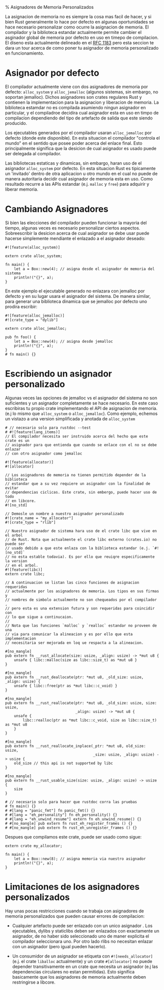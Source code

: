 % Asignadores de Memoria Personalizados

La asignacion de memoria no es siempre la cosa mas facil de hacer, y si bien Rust generalmente lo hace por defecto en algunas oportunidades se hace necesario personalizar como ocurre la asignacion de memoria. El compilador y la biblioteca estandar actualmente permite cambier el asginador global de memoria por defecto en uso en timepo de compilacion. El diseno esta actualmente delineado en el [RFC 1183][rfc] pero esta seccion te dara un tour acerca de como poner tu asignador de memoria personalizado en funcionamiento.

[rfc]: https://github.com/rust-lang/rfcs/blob/master/text/1183-swap-out-jemalloc.md

# Asignador por defecto

El compilador actualmente viene con dos asignadores de memoria por defecto: `alloc_system` y `alloc_jemalloc` (algunos sistemas, sin embargo, no soportan jemalloc). Dichos asignadores son crates regulares Rust y contienen la implementacion para la asignacion y liberacion de memoria. La biblioteca estamdar no es compilada asumiendo ningun asignador en particular, y el compiladroe decidira cual asignador esta en uso en timpo de compilacion dependiendo del tipo de artefacto de salida que este siendo producido.

Los ejecutables generados por el compilador usaran `alloc_jemalloc` por defecto (donde este disponible). En esta situacion el compilador "controla el mundo" en el sentido que posee poder acerca del enlace final. Esto principalmente significa que la desicion de cual asignador es usado puede ser delegada al compilador.

Las bibliotecas estaticas y dinamicas, sin embargo, haran uso de el asignador `alloc_system` por defecto. En esta situacion Rust es tipicamente un 'invitado' dentro de otra aplicacion u otro mundo en el cual no puede de manera autoritaria decidir cual asignador de memoria esta en uso. Como resultado recurre a las APIs estandar (e.j. `malloc` y `free`) para adquirir y liberar memoria.

# Cambiando Asignadores

Si bien las elecciones del compilador pueden funcionar la mayoria del tiempo, algunas veces es necesario personalizar ciertos aspectos. Sobreescribir la desicion acerca de cual asignador se debe usar puede hacerse simplemente mendiante el enlazado a el asignador deseado:

```rust,no_run
#![feature(alloc_system)]

extern crate alloc_system;

fn main() {
    let a = Box::new(4); // asigna desde el asignador de memoria del sistema
    println!("{}", a);
}
```

En este ejemplo el ejecutable generado no enlazara con jemalloc por defecto y en su lugar usara el asignador del sistema. De manera similar, para generar una biblioteca dinamica que se jemalloc por defecto uno prodira escribir:

```rust,ignore
#![feature(alloc_jemalloc)]
#![crate_type = "dylib"]

extern crate alloc_jemalloc;

pub fn foo() {
    let a = Box::new(4); // asigna desde jemalloc
    println!("{}", a);
}
# fn main() {}
```

# Escribiendo un asignador personalizado

Algunas veces las opciones de jemalloc vs el asignador del sistema no son suficientes y un asignador completamente se hace necesario. En este caso escribiras tu propio crate implementando el API de asignacion de memoria. (e.j lo mismo que `alloc_system` o `alloc_jemalloc`). Como ejemplo, echemos un vistazo a una version simplificada y  anotada de `alloc_system`

```rust,no_run
# // necesario solo para rustdoc --test
# #![feature(lang_items)]
// El compilador necesita ser instruido acerca del hecho que este crate es un
// asignador para que entienda que cuando se enlace con el no se debe enlazar
// con otro asignador como jemalloc

#![feature(allocator)]
#![allocator]

// Los asignadores de memoria no tienen permitido depender de la biblioteca
// estandar que a su vez requiere un asignador con la finalidad de evitar
// dependencias ciclicas. Este crate, sin embergo, puede hacer uso de todo
// en libcore.
#![no_std]

// Demosle un nombre a nuestro asignador personalizado
#![crate_name = "my_allocator"]
#![crate_type = "rlib"]

// Nuestro asignador de sistema hara uso de el crate libc que vive en el arbol
// de Rust. Nota que actualmente el crate libc externo (crates.io) no puede ser
// usado debido a que este enlaza con la biblioteca estandar (e.j. `#![no_std]`
// no esta estable todavia). Es por ello que reuiqre especificamente la version
// en el arbol.
#![feature(libc)]
extern crate libc;

// A continuacion se listan las cinco funciones de asignacion requeridas
// actualmente por los asignadores de memoria. Los tipos en sus firmas y
// nombres de simbolo actualmente no son chequeados por el compilador ,
// pero esta es una extension futura y son requeridas para coincidir con
// lo que sigue a continucaion.
//
// Nota que las funciones `malloc` y `realloc` estandar no proveen de una
// via para comunicar la alineacion y es por ello que esta implementacion
// necesitaria ser mejorada en loq ue respacta a la alineacion.

#[no_mangle]
pub extern fn __rust_allocate(size: usize, _align: usize) -> *mut u8 {
    unsafe { libc::malloc(size as libc::size_t) as *mut u8 }
}

#[no_mangle]
pub extern fn __rust_deallocate(ptr: *mut u8, _old_size: usize, _align: usize) {
    unsafe { libc::free(ptr as *mut libc::c_void) }
}

#[no_mangle]
pub extern fn __rust_reallocate(ptr: *mut u8, _old_size: usize, size: usize,
                                _align: usize) -> *mut u8 {
    unsafe {
        libc::realloc(ptr as *mut libc::c_void, size as libc::size_t) as *mut u8
    }
}

#[no_mangle]
pub extern fn __rust_reallocate_inplace(_ptr: *mut u8, old_size: usize,
                                        _size: usize, _align: usize) -> usize {
    old_size // this api is not supported by libc
}

#[no_mangle]
pub extern fn __rust_usable_size(size: usize, _align: usize) -> usize {
    size
}

# // necesario solo para hacer que rustdoc corra las pruebas
# fn main() {}
# #[lang = "panic_fmt"] fn panic_fmt() {}
# #[lang = "eh_personality"] fn eh_personality() {}
# #[lang = "eh_unwind_resume"] extern fn eh_unwind_resume() {}
# #[no_mangle] pub extern fn rust_eh_register_frames () {}
# #[no_mangle] pub extern fn rust_eh_unregister_frames () {}
```

Despues que compilamos este crate, puede ser usado como sigue:

```rust,ignore
extern crate my_allocator;

fn main() {
    let a = Box::new(8); // asigna memoria via nuestro asignador
    println!("{}", a);
}
```

# Limitaciones de los asignadores personalizados

Hay unas pocas restricciones cuando se trabaja con asignadores de memoria personalizados que pueden causar errores de compilacion:

* Cualquier artefacto puede ser enlazado con un unico asignador . Los ejecutables, dylibs y staticlibs deben ser enlazados con exactamente un asignador, de no haber sido seleccionado uno de maner explicita el compilador seleccionara uno. Por otro lado rlibs no necesitan enlazar con un asignador (pero igual pueden hacerlo).

* Un consumidor de un asignador se etiqueta con `#![needs_allocator]` (e.j. el crate `liballoc` actualmente) y un crate `#[allocator]` no puede depender transitivamente en un crate que necesita un asignador (e.j las dependencias circulares no estan permitidas). Esto significa basicamente que los asignadores de memoria actualmente deben restringirse a libcore.
